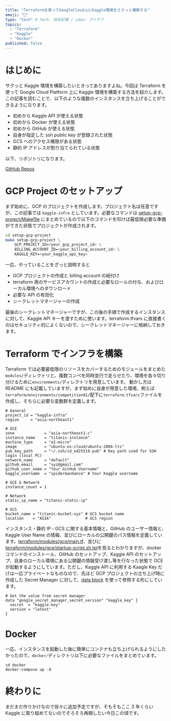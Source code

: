 ```yaml
---
title: "Terraformを使ってGoogleCloud上にKaggle環境をささっと構築する"
emoji: "🌟"
type: "tech" # tech: 技術記事 / idea: アイデア
topics:
  - "Terraform"
  - "Kaggle"
  - "Docker"
published: false
---
```


# はじめに

サクッと Kaggle 環境を構築したいときってありますよね。今回は Terraform を使って Google Cloud Platform 上に Kaggle 環境を構築する方法を紹介します。この記事を読むことで、以下のような複数のインスタンスを立ち上げることができるようになります。

- 初めから Kaggle API が使える状態
- 初めから Docker が使える状態
- 初めから GitHub が使える状態
- 自身が指定した ssh public key が登録された状態
- GCS へのアクセス権限がある状態
- 静的 IP アドレスが割り当てられている状態

以下、リポジトリになります。

[GitHub Repos](https://github.com/spider-man-tm/kaggle-infrastructure/tree/main)

# GCP Project のセットアップ

まず始めに、GCP のプロジェクトを作成します。プロジェクト名は任意ですが、この記事では `kaggle-infra` としています。必要なコマンドは [setup-gcp-project/Makefile](https://github.com/spider-man-tm/kaggle-infrastructure/blob/main/setup-gcp-project/Makefile) にまとめているので以下のコマンドを叩けば最低限必要な準備ができた状態でプロジェクトが作成されます。

```bash
cd setup-gcp-project
make setup-gcp-project \
    GCP_PROJECT_ID=<your_gcp_project_id> \
    BILLING_ACCOUNT_ID=<your_billing_account_id> \
    KAGGLE_KEY=<your_kaggle_api_key>
```

一応、やっていることをざっと説明すると

- GCP プロジェクトの作成と billing account の紐付け
- terraform 用のサービスアカウントの作成と必要なロールの付与、およびローカル環境へのダウンロード
- 必要な API の有効化
- シークレットマネージャーの作成

最後のシークレットマネージャーですが、この後の手順で作成するインスタンスに対して、Kaggle API キーを渡すために使います。terraform.tfvars に直接書くのはセキュリティ的によくないので、シークレットマネージャーに格納しておきます。

# Terraform でインフラを構築

Terraform では必要最低限のリソースをカバーするためのモジュールをまとめた`modules/`ディレクトリと、複数コンペを同時並行で走らせたり、環境を各々切り分けるために`environments/`ディレクトリを用意しています。
動かし方は README にも記載していますが、まず始めに自身が用意した環境、例えば`terraform/environments/competition01/`配下に`terraform.tfvars`ファイルを作成し、そちらに必要な変数群を定義します。

```hcl
# General
project_id = "kaggle-infra"
region     = "asia-northeast1"

# GCE
zone             = "asia-northeast1-c"
instance_name    = "titanic-instance"
machine_type     = "e2-micro"
image            = "ubuntu-os-cloud/ubuntu-2004-lts"
pub_key_path     = "~/.ssh/id_ed25519.pub" # Key path used for SSH login (local PC)
network_name     = "default"
github_email     = "xyz@gmail.com"
github_user_name = "Your GitHub Username"
kaggle_username  = "spidermandance" # Your Kaggle username

# GCE & Network
instance_count = 1

# Network
static_ip_name = "titanic-static-ip"

# GCS
bucket_name = "titanic-bucket-xyz" # GCS bucket name
location    = "ASIA"               # GCS region
```

インスタンス・静的 IP・GCS に関する基本情報と、GitHub のユーザー情報と、Kaggle User Name の情報、並びにローカルの公開鍵のパス情報を定義しています。[terraform/modules/gce/main.tf](https://github.com/spider-man-tm/kaggle-infrastructure/blob/main/terraform/modules/gce/main.tf)、並びに
[terraform/modules/gce/startup-script.sh.tpl](https://github.com/spider-man-tm/kaggle-infrastructure/blob/main/terraform/modules/gce/startup-script.sh.tpl)を見るとわかりますが、docker コマンドのインストール、GitHub のセットアップ、Kaggle API のセットアップ、自身のローカル環境にある公開鍵の情報受け渡し等を行なった状態で GCE が起動するようにしています。ただし、Kaggle API に利用する Kaagle Key だけは一応プライベートなものなので、先ほど GCP プロジェクトの立ち上げ時に作成した Secret Manager に対して、[data block](https://github.com/spider-man-tm/kaggle-infrastructure/blob/main/terraform/environments/competition01/main.tf) を使って参照する形にしています。

```hcl
# Get the value from secret manager
data "google_secret_manager_secret_version" "kaggle_key" {
  secret  = "kaggle-key"
  version = "latest"
}
```

# Docker

一応、インスタンスを起動した後に簡単にコンテナも立ち上げられるようにしたかったので、`docker/`ディレクトリ以下に必要なファイルをまとめています。

```shell
cd docker
docker-compose up -d
```

# 終わりに

まだまだ作りかけなので徐々に追加予定ですが、そもそもここ 3 年くらい Kaggle に取り組めてないのでそろそろ再開したい今日この頃です。
